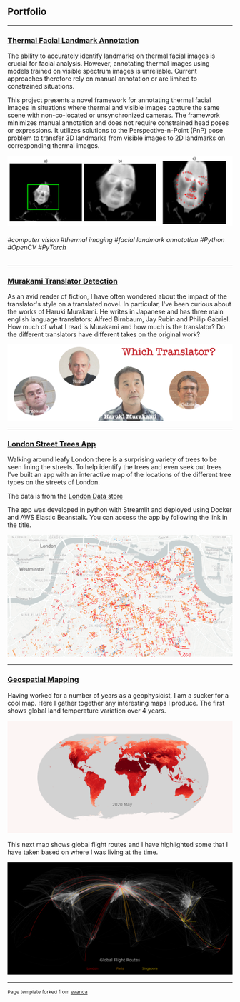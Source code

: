 ## Portfolio

---
### [Thermal Facial Landmark Annotation](https://github.com/steven-mcdonald/thermal_facial_landmarks/blob/main/README.md)


The ability to accurately identify landmarks on thermal facial images is crucial for facial analysis. However, annotating thermal images using models trained on visible spectrum images is unreliable. Current approaches therefore rely on manual annotation or are limited to constrained situations.

This project presents a novel framework for annotating thermal facial images in situations where thermal and visible images capture the same scene with non-co-located or unsynchronized cameras. The framework minimizes manual annotation and does not require constrained head poses or expressions. It utilizes solutions to the Perspective-n-Point (PnP) pose problem to transfer 3D landmarks from visible images to 2D landmarks on corresponding thermal images.

<img src="images/resize_example.png?raw=true"/>

###### *\#computer vision \#thermal imaging \#facial landmark annotation* \#Python \#OpenCV \#PyTorch

---
### [Murakami Translator Detection](https://medium.com/towards-data-science/which-translator-870bae18f3bf)

As an avid reader of fiction, I have often wondered about the impact of the translator's style on a translated novel. In particular, I've been curious about the works of Haruki Murakami. He writes in Japanese and has three main english language translators: Alfred Birnbaum, Jay Rubin and Philip Gabriel. How much of what I read is Murakami and how much is the translator? Do the different translators have different takes on the original work?

<img src="images/Murakami_Title_Image.png?raw=true"/>

---
### [London Street Trees App](http://londonstreettrees-env-1.eba-xdmgcbk6.eu-west-2.elasticbeanstalk.com/)

Walking around leafy London there is a surprising variety of trees to be seen lining the streets. To help identify the trees and even seek out trees I've built an app with an interactive map of the locations of the different tree types on the streets of London.

The data is from the [London Data store](https://data.london.gov.uk/dataset/local-authority-maintained-trees)

The app was developed in python with Streamlit and deployed using Docker and AWS Elastic Beanstalk.
You can access the app by following the link in the title.

<img src="images/street_trees_map.png?raw=true"/>

---
### [Geospatial Mapping](https://github.com/steven-mcdonald/geospatial-mapping)

Having worked for a number of years as a geophysicist, I am a sucker for a cool map. Here I gather together any interesting maps I produce. The first shows global land temperature variation over 4 years. 

<img src="images/surface_temp.gif?raw=true"/>

This next map shows global flight routes and I have highlighted some that I have taken based on where I was living at the time.

<img src="images/air_sel.png?raw=true"/>



---
<p style="font-size:11px">Page template forked from <a href="https://github.com/evanca/quick-portfolio">evanca</a></p>
<!-- Remove above link if you don't want to attibute -->
